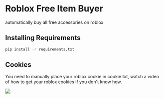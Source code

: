 # Roblox Free Item Buyer

automatically buy all free accessories on roblox

## Installing Requirements

```bash
pip install -r requirements.txt
```
## Cookies
You need to manually place your roblox cookie in cookie.txt, watch a video of how to get your roblox cookies if you don't know how.

![](https://i.imgur.com/o8yeFpS.png)

